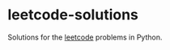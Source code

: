 leetcode-solutions
==================

Solutions for the [leetcode](https://oj.leetcode.com/problems/) problems in Python.
